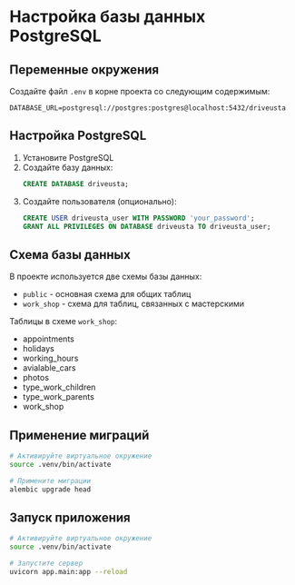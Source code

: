 # Настройка базы данных PostgreSQL

## Переменные окружения

Создайте файл `.env` в корне проекта со следующим содержимым:

```env
DATABASE_URL=postgresql://postgres:postgres@localhost:5432/driveusta
```

## Настройка PostgreSQL

1. Установите PostgreSQL
2. Создайте базу данных:
   ```sql
   CREATE DATABASE driveusta;
   ```
3. Создайте пользователя (опционально):
   ```sql
   CREATE USER driveusta_user WITH PASSWORD 'your_password';
   GRANT ALL PRIVILEGES ON DATABASE driveusta TO driveusta_user;
   ```

## Схема базы данных

В проекте используется две схемы базы данных:
- `public` - основная схема для общих таблиц
- `work_shop` - схема для таблиц, связанных с мастерскими

Таблицы в схеме `work_shop`:
- appointments
- holidays
- working_hours
- avialable_cars
- photos
- type_work_children
- type_work_parents
- work_shop

## Применение миграций

```bash
# Активируйте виртуальное окружение
source .venv/bin/activate

# Примените миграции
alembic upgrade head
```

## Запуск приложения

```bash
# Активируйте виртуальное окружение
source .venv/bin/activate

# Запустите сервер
uvicorn app.main:app --reload
```